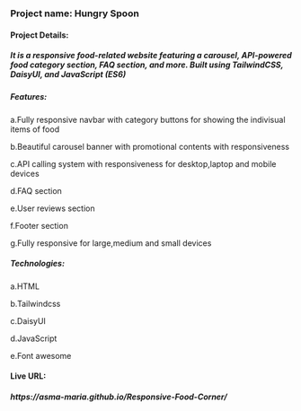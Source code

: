 <h3 >Project name: Hungry Spoon</h3>
<h4>Project Details:</h4>
<h5>It is a responsive food-related website featuring a carousel, API-powered food category section, FAQ section, and more. Built using TailwindCSS, DaisyUI, and JavaScript (ES6)</h5>
<h5>Features: </h5>
<p> a.Fully responsive navbar with category buttons for showing the indivisual items of food</p> 
 <p> b.Beautiful carousel banner with promotional contents with responsiveness</p>
 <p>c.API calling system with responsiveness for desktop,laptop and mobile devices</p>
 <p> d.FAQ section </p>
 <p>e.User reviews section</p>
 <p>f.Footer section </p>
 <p>g.Fully responsive for large,medium and small devices</p>

 <h5>Technologies: </h5>
<p> a.HTML</p> 
 <p> b.Tailwindcss</p>
 <p>c.DaisyUI</p>
 <p> d.JavaScript</p>
 <p>e.Font awesome </p>

 <h4>Live URL:</h4>
 <h5>https://asma-maria.github.io/Responsive-Food-Corner/</h5>
 

